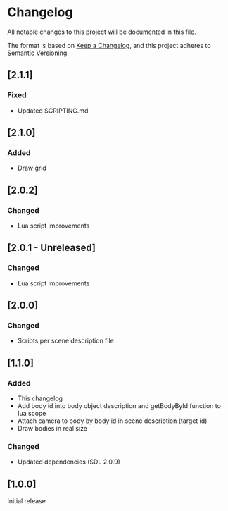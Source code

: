 # Changelog
All notable changes to this project will be documented in this file.

The format is based on [Keep a Changelog](https://keepachangelog.com/en/1.0.0/),
and this project adheres to [Semantic Versioning](https://semver.org/spec/v2.0.0.html).

## [2.1.1]
### Fixed
- Updated SCRIPTING.md

## [2.1.0]
### Added
- Draw grid

## [2.0.2]
### Changed
- Lua script improvements

## [2.0.1 - Unreleased]
### Changed
- Lua script improvements

## [2.0.0]
### Changed
- Scripts per scene description file

## [1.1.0]
### Added
- This changelog
- Add body id into body object description and getBodyById function to lua scope
- Attach camera to body by body id in scene description (target id)
- Draw bodies in real size

### Changed
- Updated dependencies (SDL 2.0.9)

## [1.0.0]
Initial release